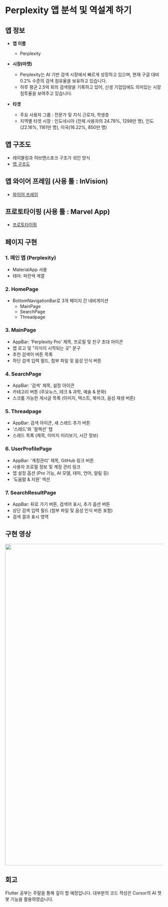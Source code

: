 
# Perplexity 앱 분석 및 역설계 하기

## 앱 정보

- **앱 이름** 

  - Perplexity   

- **시장(마켓)**  

  - Perplexity는 AI 기반 검색 시장에서 빠르게 성장하고 있으며, 현재 구글 대비 0.2% 수준의 검색 점유율을 보유하고 있습니다.
  - 하루 평균 2.5억 회의 검색량을 기록하고 있어, 신생 기업임에도 의미있는 시장 침투율을 보여주고 있습니다.

- **타겟**  

  - 주요 사용자 그룹 : 전문가 및 지식 근로자, 학생층
  - 지역별 타겟 시장 : 인도네시아 (전체 사용자의 24.78%, 1298만 명), 인도 (22.16%, 1161만 명), 미국(16.22%, 850만 명)
 
## 앱 구조도
- 레이블링과 허브앤스포크 구조가 섞인 방식
- [앱 구조도](https://www.tldraw.com/s/v2_c_qdnAq8RMNsXqIInBrkYjM?d=v-1636.-4170.9580.9180.page)

## 앱 와이어 프레임 (사용 툴 : InVision)
- [와이어 프레임](https://913056.invisionapp.com/freehand/--------eOeRJveLB)

## 프로토타이핑 (사용 툴 : Marvel App)
- [프로토타이핑](https://marvelapp.com/prototype/7028dd4/screen/95832715)

## 페이지 구현

### 1. 메인 앱 (Perplexity)
- MaterialApp 사용
- 테마: 파란색 계열

### 2. HomePage
- BottomNavigationBar로 3개 페이지 간 네비게이션
  - MainPage
  - SearchPage
  - Threadpage

### 3. MainPage
- AppBar: 'Perplexity Pro' 제목, 프로필 및 친구 초대 아이콘
- 앱 로고 및 "지식이 시작되는 곳" 문구
- 추천 검색어 버튼 목록
- 하단 검색 입력 필드, 첨부 파일 및 음성 인식 버튼

### 4. SearchPage
- AppBar: '검색' 제목, 설정 아이콘
- 카테고리 버튼 (주요뉴스, 테크 & 과학, 예술 & 문화)
- 스크롤 가능한 게시글 목록 (이미지, 텍스트, 북마크, 음성 재생 버튼)

### 5. Threadpage
- AppBar: 검색 아이콘, 새 스레드 추가 버튼
- '스레드'와 '컬렉션' 탭
- 스레드 목록 (제목, 이미지 미리보기, 시간 정보)

### 6. UserProfilePage
- AppBar: '계정관리' 제목, GitHub 링크 버튼
- 사용자 프로필 정보 및 계정 관리 링크
- 앱 설정 옵션 (Pro 기능, AI 모델, 테마, 언어, 알림 등)
- '도움말 & 지원' 섹션

### 7. SearchResultPage
- AppBar: 뒤로 가기 버튼, 검색어 표시, 추가 옵션 버튼
- 상단 검색 입력 필드 (첨부 파일 및 음성 인식 버튼 포함)
- 검색 결과 표시 영역

## 구현 영상
<img src="https://github.com/incheonQ/AIFFEL_quest_cr/blob/main/Flutter/SubQuest04/AndroidEmulator-test_55542024-10-2312-25-17-ezgif.com-video-to-gif-converter.gif" width="720" height="1024">

## 회고
Flutter 공부는 주말을 통해 깊이 할 예정입니다.
대부분의 코드 작성은 Cursor의 AI 챗봇 기능을 활용하였습니다.
